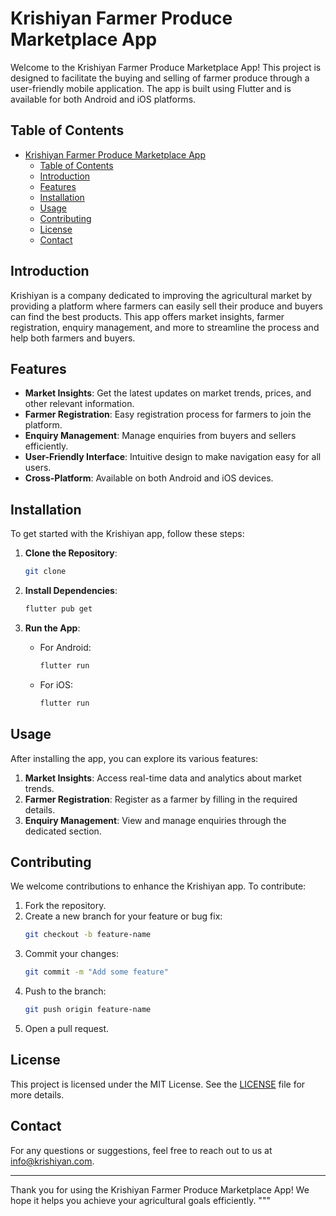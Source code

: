 # Krishiyan Farmer Produce Marketplace App

Welcome to the Krishiyan Farmer Produce Marketplace App! This project is designed to facilitate the buying and selling of farmer produce through a user-friendly mobile application. The app is built using Flutter and is available for both Android and iOS platforms.

## Table of Contents

- [Krishiyan Farmer Produce Marketplace App](#krishiyan-farmer-produce-marketplace-app)
  - [Table of Contents](#table-of-contents)
  - [Introduction](#introduction)
  - [Features](#features)
  - [Installation](#installation)
  - [Usage](#usage)
  - [Contributing](#contributing)
  - [License](#license)
  - [Contact](#contact)

## Introduction

Krishiyan is a company dedicated to improving the agricultural market by providing a platform where farmers can easily sell their produce and buyers can find the best products. This app offers market insights, farmer registration, enquiry management, and more to streamline the process and help both farmers and buyers.

## Features

- **Market Insights**: Get the latest updates on market trends, prices, and other relevant information.
- **Farmer Registration**: Easy registration process for farmers to join the platform.
- **Enquiry Management**: Manage enquiries from buyers and sellers efficiently.
- **User-Friendly Interface**: Intuitive design to make navigation easy for all users.
- **Cross-Platform**: Available on both Android and iOS devices.

## Installation

To get started with the Krishiyan app, follow these steps:

1. **Clone the Repository**:

   ```bash
   git clone

   ```

2. **Install Dependencies**:

   ```bash
   flutter pub get
   ```

3. **Run the App**:
   - For Android:
     ```bash
     flutter run
     ```
   - For iOS:
     ```bash
     flutter run
     ```

## Usage

After installing the app, you can explore its various features:

1. **Market Insights**: Access real-time data and analytics about market trends.
2. **Farmer Registration**: Register as a farmer by filling in the required details.
3. **Enquiry Management**: View and manage enquiries through the dedicated section.

## Contributing

We welcome contributions to enhance the Krishiyan app. To contribute:

1. Fork the repository.
2. Create a new branch for your feature or bug fix:
   ```bash
   git checkout -b feature-name
   ```
3. Commit your changes:
   ```bash
   git commit -m "Add some feature"
   ```
4. Push to the branch:
   ```bash
   git push origin feature-name
   ```
5. Open a pull request.

## License

This project is licensed under the MIT License. See the [LICENSE](LICENSE) file for more details.

## Contact

For any questions or suggestions, feel free to reach out to us at info@krishiyan.com.

---

Thank you for using the Krishiyan Farmer Produce Marketplace App! We hope it helps you achieve your agricultural goals efficiently.
"""
